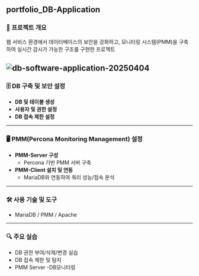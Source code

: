 ## portfolio_DB-Application

### 📌 프로젝트 개요
웹 서비스 환경에서 데이터베이스의 보안을 강화하고, 모니터링 시스템(PMM)을 구축하여 실시간 감시가 가능한 구조를 구현한 프로젝트

![db-software-application-20250404](https://github.com/user-attachments/assets/b773ee38-76f8-4fb5-9054-0b687f0d0c85)
---

### 🗄️ DB 구축 및 보안 설정

- **DB 및 테이블 생성**
- **사용자 및 권한 설정**
- **DB 접속 제한 설정**

---

### 🖥️ PMM(Percona Monitoring Management) 설정

- **PMM-Server 구성**
  - Percona 기반 PMM 서버 구축
- **PMM-Client 설치 및 연동**
  - MariaDB와 연동하여 쿼리 성능/접속 분석

---

### 🛠 사용 기술 및 도구

- MariaDB / PMM / Apache

---

### 🔍 주요 실습

- DB 권한 부여/삭제/변경 실습
- DB 접속 제한 및 탐지
- PMM Server -DB모니터링
